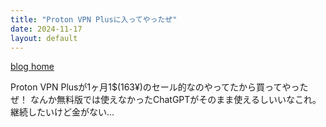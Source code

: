 ```yaml
---
title: "Proton VPN Plusに入ってやったぜ"
date: 2024-11-17
layout: default
---
```

<link rel="stylesheet" href="../../../styles.css">

[blog home](../../../)

<!-- copy above and edit title, date -->

Proton VPN Plusが1ヶ月1$(163¥)のセール的なのやってたから買ってやったぜ！
なんか無料版では使えなかったChatGPTがそのまま使えるしいいなこれ。
継続したいけど金がない…
